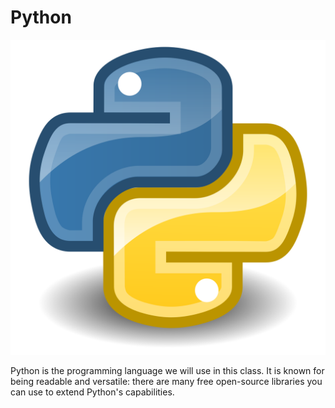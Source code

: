 # Python

![Alt text](image-6.png)

Python is the programming language we will use in this class. It is known for being readable and versatile: there are many free open-source libraries you can use to extend Python's capabilities. 

